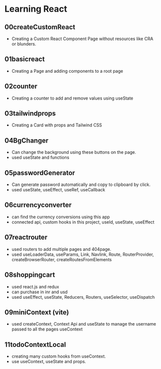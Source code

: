 # Learning React
## 00createCustomReact
 - Creating a Custom React Component Page without resources like CRA or blunders.
## 01basicreact
 - Creating a Page and adding components to a root page
## 02counter
 - Creating a counter to add and remove values using useState
## 03tailwindprops
 - Creating a Card with props and Tailwind CSS
## 04BgChanger
 - Can change the background using these buttons on the page.
 - used useState and functions
## 05passwordGenerator
 - Can generate password automatically and copy to clipboard by click. 
 - used useState, useEffect, useRef, useCallback
## 06currencyconverter
 - can find the currency conversions using this app
 - connected api, custom hooks in this project, useId, useState, useEffect
## 07reactrouter
 - used routers to add multiple pages and 404page.
 - used useLoaderData, useParams, Link, Navlink, Route, RouterProvider, createBrowserRouter, createRoutesFromElements
## 08shoppingcart
 - used react.js and redux
 - can purchase in inr and usd
 - used useEffect, useState, Reducers, Routers, useSelector, useDispatch
## 09miniContext (vite)
 - used createContext, Context Api and useState to manage the username passed to all the pages useContext
## 11todoContextLocal
 - creating many custom hooks from useContext.
 - use useContext, useState and props.